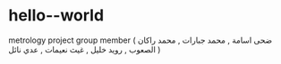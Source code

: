 # hello--world
metrology project
group member ( ضحى اسامة , محمد جبارات , محمد راكان الصعوب , رويد خليل , غيث نعيمات , عدي نائل ) 
